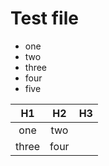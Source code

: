 # Test file

* one
* two
* three
* four
* five

|H1   |H2   |H3   |
|:---:|:---:|:---:|
|one  |two  |     |
|three|four |     |

